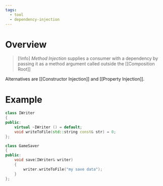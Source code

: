 ```yaml
---
tags:
  - tool
  - dependency-injection
---
```

# Overview

> [!info] *Method Injection* supplies a consumer with a dependency by passing it as a method argument called outside the [[Composition Root]]

Alternatives are [[Constructor Injection]] and [[Property Injection]].

# Example

```cpp
class IWriter
{
public:
	virtual ~IWriter () = default;
	void writeToFile(std::string const& str) = 0;
};

class GameSaver
{
public:
	void save(IWriter& writer)
	{
		writer.writeToFile("my save data");
	}
};
```
